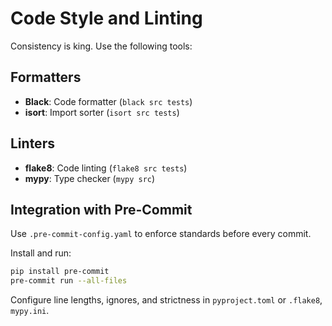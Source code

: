 # Code Style and Linting

Consistency is king. Use the following tools:

## Formatters

- **Black**: Code formatter (`black src tests`)
- **isort**: Import sorter (`isort src tests`)

## Linters

- **flake8**: Code linting (`flake8 src tests`)
- **mypy**: Type checker (`mypy src`)

## Integration with Pre-Commit

Use `.pre-commit-config.yaml` to enforce standards before every commit.

Install and run:
```bash
pip install pre-commit
pre-commit run --all-files
```

Configure line lengths, ignores, and strictness in `pyproject.toml` or `.flake8`, `mypy.ini`.
